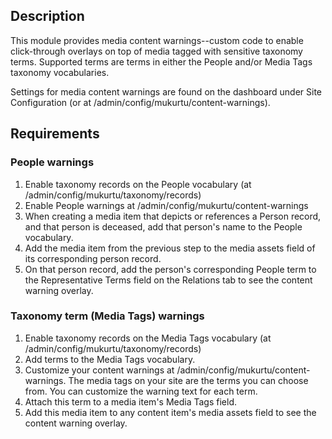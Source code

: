 ## Description
This module provides media content warnings--custom code to enable click-through overlays on top of media tagged with sensitive taxonomy terms. Supported terms are terms in either the People and/or Media Tags taxonomy vocabularies.

Settings for media content warnings are found on the dashboard under Site Configuration (or at /admin/config/mukurtu/content-warnings).

## Requirements
### People warnings
1. Enable taxonomy records on the People vocabulary (at /admin/config/mukurtu/taxonomy/records)
2. Enable People warnings at /admin/config/mukurtu/content-warnings
3. When creating a media item that depicts or references a Person record, and that person is deceased, add that person's name to the People vocabulary.
4. Add the media item from the previous step to the media assets field of its corresponding person record.
5. On that person record, add the person's corresponding People term to the Representative Terms field on the Relations tab to see the content warning overlay.

### Taxonomy term (Media Tags) warnings
1. Enable taxonomy records on the Media Tags vocabulary (at /admin/config/mukurtu/taxonomy/records)
2. Add terms to the Media Tags vocabulary.
3. Customize your content warnings at /admin/config/mukurtu/content-warnings. The media tags on your site are the terms you can choose from. You can customize the warning text for each term.
4. Attach this term to a media item's Media Tags field.
5. Add this media item to any content item's media assets field to see the content warning overlay.
